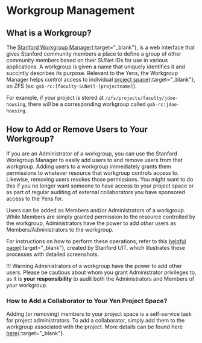 # Workgroup Management

## What is a Workgroup?

The [Stanford Workgroup Manager](https://workgroup.stanford.edu/){:target="_blank"}, is a web interface that gives Stanford community members a place to define a group of other community members based on their SUNet IDs for use in various applications. A workgroup is given a name that uniquely identifies it and succintly describes its purpose. Relevant to the Yens, the Workgroup Manager helps control access to individual [project space](/services/newProject.html){:target="_blank"}, on ZFS (ex: `gsb-rc:[faculty-SUNet]-[projectname]`). 

For example, if your project is stored at `/zfs/projects/faculty/jdoe-housing`, there will be a corresponding workgroup called `gsb-rc:jdoe-housing`.

## How to Add or Remove Users to Your Workgroup?

If you are an Administrator of a workgroup, you can use the Stanford Workgroup Manager to easily add users to and remove users from that workgroup. Adding users to a workgroup immediately grants them permissions to whatever resource that workgroup controls access to. Likewise, removing users revokes those permissions. You might want to do this if you no longer want someone to have access to your project space or as part of regular auditing of external collaborators you have sponsored access to the Yens for.

Users can be added as Members and/or Administrators of a workgroup. While Members are simply granted permission to the resource controlled by the workgroup, Administrators have the power to add *other* users as Members/Administrators to the workgroup.

For instructions on how to perform these operations, refer to this [helpful page](https://uit.stanford.edu/service/workgroup/add-remove-members){:target="_blank"}, created by Stanford UIT. which illustrates these processes with detailed screenshots.

!!! Warning
    Administrators of a workgroup have the power to add other users. Please be cautious about whom you grant Administrator privileges to, as it is **your responsibility** to audit both the Administrators and Members of your workgroup.

### How to Add a Collaborator to Your Yen Project Space?

Adding (or removing) members to your project space is a self-service task for project administrators. To add a collaborator, simply add them to the workgroup associated with the project. More details can be found here [here](/_policies/collaborators.md){:target="_blank"}.
